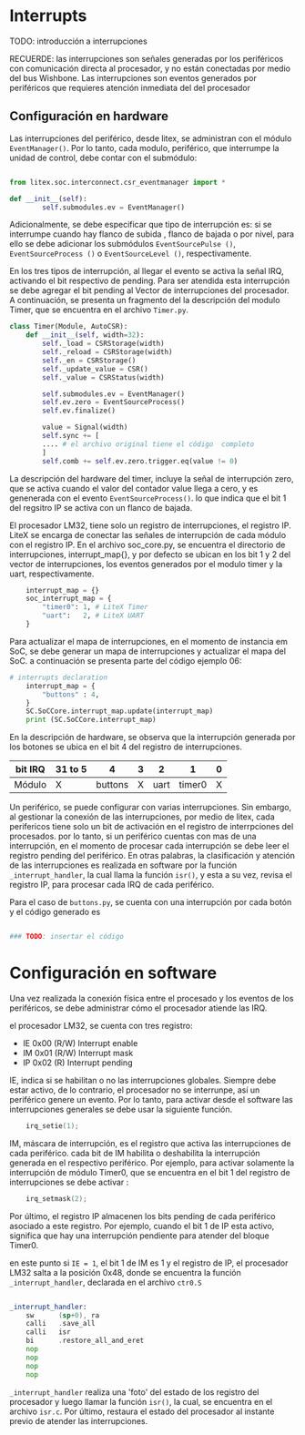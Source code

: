 # Interrupts

TODO: introducción a interrupciones


RECUERDE: las interrupciones son señales generadas por los periféricos con comunicación directa al procesador, y no están conectadas por medio del bus Wishbone. Las interrupciones son eventos generados por periféricos que requieres atención inmediata del del procesador


## Configuración en hardware

Las interrupciones del periférico, desde litex, se administran con el módulo `EventManager()`. Por lo tanto, cada modulo, periférico, que interrumpe la unidad de control, debe contar con el submódulo:


```python

from litex.soc.interconnect.csr_eventmanager import *

def __init__(self):
        self.submodules.ev = EventManager()

```

Adicionalmente, se debe especificar que tipo de interrupción es: si se interrumpe cuando hay flanco de subida , flanco de bajada o por nivel, para ello se debe adicionar los submódulos  `EventSourcePulse ()`, `EventSourceProcess ()` o `EventSourceLevel ()`, respectivamente.

En los tres tipos de interrupción, al llegar el evento se activa la señal IRQ, activando el bit respectivo de pending. Para ser atendida esta interrupción se debe agregar el bit pending al Vector de interrupciones del procesador. A continuación, se presenta un fragmento del la descripción del modulo Timer, que se encuentra en el archivo `Timer.py`.

```python
class Timer(Module, AutoCSR):
    def __init__(self, width=32):
        self._load = CSRStorage(width)
        self._reload = CSRStorage(width)
        self._en = CSRStorage()
        self._update_value = CSR()
        self._value = CSRStatus(width)

        self.submodules.ev = EventManager()
        self.ev.zero = EventSourceProcess()
        self.ev.finalize()

        value = Signal(width)
        self.sync += [
        .... # el archivo original tiene el código  completo
        ]
        self.comb += self.ev.zero.trigger.eq(value != 0)

```

La descripción del hardware del timer, incluye la señal de interrupción zero, que se activa cuando el valor del contador value llega a cero, y es genenerada con el evento
`EventSourceProcess()`. lo que indica que el bit 1 del regsitro IP se activa con un flanco de bajada.

El procesador LM32, tiene solo un registro de interrupciones, el registro IP. LiteX se encarga de conectar las señales de interrupción de cada módulo  con el registro IP. En el archivo soc_core.py, se encuentra el directorio de interrupciones, interrupt_map{}, y por defecto se ubican en los bit 1 y 2 del vector de interrupciones, los eventos generados por el modulo timer y la uart, respectivamente.

```python
    interrupt_map = {}
    soc_interrupt_map = {
        "timer0": 1, # LiteX Timer
        "uart":   2, # LiteX UART
    }

```
Para actualizar el mapa de interrupciones,  en el momento de instancia em SoC, se debe generar un mapa de interrupciones y actualizar el mapa del SoC. a continuación se presenta parte del código ejemplo 06:

```python
# interrupts declaration
    interrupt_map = {
        "buttons" : 4,
    }
    SC.SoCCore.interrupt_map.update(interrupt_map)
    print (SC.SoCCore.interrupt_map)

```

En la descripción de hardware, se observa que la interrupción generada por los botones se ubica en el bit 4 del registro de interrupciones.

bit IRQ |31 to 5 | 4 | 3 | 2 | 1 | 0
--- |--- |--- |--- | --- |--- | ---
Módulo | X | buttons | X | uart | timer0 | X

Un periférico, se puede configurar  con varias interrupciones. Sin embargo, al gestionar la conexión de las interrupciones, por medio de litex, cada perifericos tiene solo un bit de activación en el registro de interrpciones del procesados. por lo tanto, si un periférico cuentas con mas de una interrupción, en el momento de procesar cada interrupción se debe leer el registro pending del periférico. En otras palabras, la clasificación y atención de las interrupciones es realizada en software por la función `_interrupt_handler`, la cual llama la función `isr()`, y esta a su vez, revisa el registro IP, para procesar cada IRQ de cada periférico.

Para el caso de `buttons.py`, se cuenta con una interrupción por cada botón  y el código generado es


```python

### TODO: insertar el código
```


# Configuración en software


Una vez realizada la conexión física entre el procesado y los eventos de los periféricos, se debe administrar cómo el procesador atiende las IRQ.

el procesador LM32, se cuenta con tres registro:

* IE  0x00 (R/W) Interrupt enable
* IM  0x01 (R/W) Interrupt mask
* IP  0x02 (R)   Interrupt pending

IE, indica si se  habilitan o no las interrupciones globales. Siempre debe estar activo, de lo contrario, el procesador no se interrunpe, así un periférico genere un evento. Por lo tanto, para activar desde el software las interrupciones generales se debe usar la siguiente función.

```c++
	irq_setie(1);
```
IM, máscara de interrupción, es el registro que activa las interrupciones de cada periférico. cada bit de IM habilita o deshabilita la interrupción generada en el respectivo periférico. Por ejemplo, para activar solamente la interrupción de módulo Timer0, que se encuentra en el bit 1 del registro de interrupciones se debe activar :

```c++
	irq_setmask(2);
```

Por último, el registro IP almacenen los bits pending de cada periférico asociado a este registro. Por ejemplo, cuando el bit 1 de IP esta activo, significa que hay una interrupción pendiente para atender del bloque Timer0.

en este punto si `IE = 1`, el bit 1 de IM es 1 y el registro de IP, el procesador LM32 salta a la posición 0x48, donde se encuentra la función  `_interrupt_handler`, declarada en el archivo `ctr0.S`

```asm

_interrupt_handler:
	sw      (sp+0), ra
	calli   .save_all
	calli   isr
	bi      .restore_all_and_eret
	nop
	nop
	nop
	nop
```
`_interrupt_handler` realiza una 'foto' del estado de los registro del procesador y luego llamar la función `isr()`, la cual, se encuentra en el archivo `isr.c`. Por último, restaura el estado del procesador  al instante previo de atender las interrupciones.
